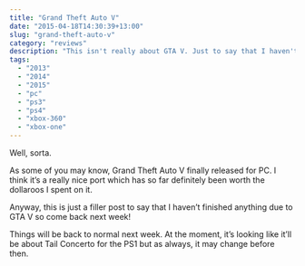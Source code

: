 ```yaml
---
title: "Grand Theft Auto V"
date: "2015-04-18T14:30:39+13:00"
slug: "grand-theft-auto-v"
category: "reviews"
description: "This isn't really about GTA V. Just to say that I haven't been playing anything else!"
tags:
  - "2013"
  - "2014"
  - "2015"
  - "pc"
  - "ps3"
  - "ps4"
  - "xbox-360"
  - "xbox-one"
---
```


Well, sorta.

As some of you may know, Grand Theft Auto V finally released for PC. I think it’s a really nice port which has so far definitely been worth the dollaroos I spent on it.

Anyway, this is just a filler post to say that I haven’t finished anything due to GTA V so come back next week!

Things will be back to normal next week. At the moment, it’s looking like it’ll be about Tail Concerto for the PS1 but as always, it may change before then.
